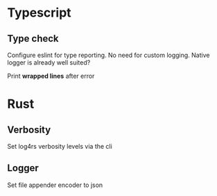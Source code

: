 # Typescript

## Type check

Configure eslint for type reporting.
No need for custom logging.
Native logger is already well suited?

Print **wrapped lines** after error

# Rust

## Verbosity

Set log4rs verbosity levels via the cli

## Logger

Set file appender encoder to json
